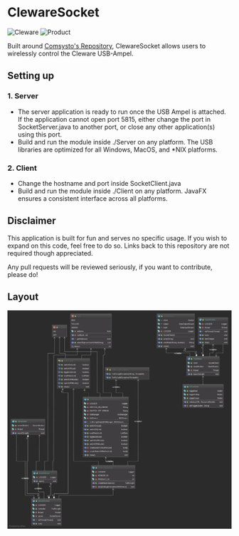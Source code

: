 # ClewareSocket
![Cleware](https://img.shields.io/badge/Manufacturer-Cleware%20GmbH-orange.svg) ![Product](https://img.shields.io/badge/Article%20No.%20-41--1-yellow.svg)

Built around [Comsysto's Repository](https://github.com/comsysto/build-light), ClewareSocket allows users to wirelessly control the Cleware USB-Ampel.

## Setting up
### 1. Server
- The server application is ready to run once the USB Ampel is attached. If the application cannot open port 5815, either change the port in SocketServer.java to another port, or close any other application(s) using this port.
- Build and run the module inside ./Server on any platform. The USB libraries are optimized for all Windows, MacOS, and \*NIX platforms.

### 2. Client
- Change the hostname and port inside SocketClient.java
- Build and run the module inside ./Client on any platform. JavaFX ensures a consistent interface across all platforms.


## Disclaimer
This application is built for fun and serves no specific usage. If you wish to expand on this code, feel free to do so. 
Links back to this repository are not required though appreciated.

Any pull requests will be reviewed seriously, if you want to contribute, please do!

## Layout
![Layout](TrafficLightImpl.png)
